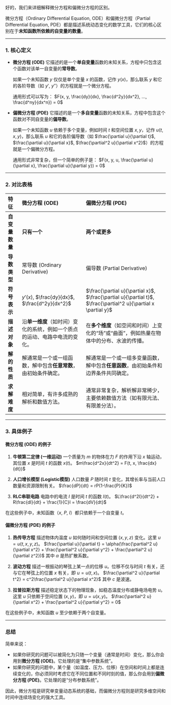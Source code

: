 好的，我们来详细解释微分方程和偏微分方程的区别。

微分方程（Ordinary Differential Equation, ODE）和偏微分方程（Partial Differential Equation, PDE）都是描述系统动态变化的数学工具，它们的核心区别在于**未知函数所依赖的自变量的数量**。

---

### 1. 核心定义

*   **微分方程 (ODE)**
    它描述的是一个**单自变量**函数的未知关系，方程中只包含这个函数对该单一自变量的**常导数**。

    如果一个未知函数 $y$ 仅仅是单个变量 $x$ 的函数，记作 $y(x)$，那么联系 $y$ 和它的各阶导数（如 $y'$, $y''$）的方程就是一个微分方程。

    通用形式可以写为：
    $F(x, y, \frac{dy}{dx}, \frac{d^2y}{dx^2}, ..., \frac{d^ny}{dx^n}) = 0$

*   **偏微分方程 (PDE)**
    它描述的是一个**多自变量**函数的未知关系，方程中包含这个函数对不同自变量的**偏导数**。

    如果一个未知函数 $u$ 依赖于多个变量，例如时间 $t$ 和空间位置 $x, y$，记作 $u(t, x, y)$，那么联系 $u$ 和它的各阶偏导数（如 $\frac{\partial u}{\partial t}$, $\frac{\partial u}{\partial x}$, $\frac{\partial^2 u}{\partial x^2}$）的方程就是一个偏微分方程。

    通用形式非常复杂，但一个简单的例子是：
    $F(x, y, u, \frac{\partial u}{\partial x}, \frac{\partial u}{\partial y}) = 0$

---

### 2. 对比表格

| 特征 | 微分方程 (ODE) | 偏微分方程 (PDE) |
| :--- | :--- | :--- |
| **自变量数量** | **只有一个** | **两个或更多** |
| **导数类型** | 常导数 (Ordinary Derivative) | 偏导数 (Partial Derivative) |
| **符号表示** | $y'(x)$, $\frac{dy}{dx}$, $\frac{d^2y}{dx^2}$ | $\frac{\partial u}{\partial x}$, $\frac{\partial u}{\partial t}$, $\frac{\partial^2 u}{\partial x \partial y}$ |
| **描述对象** | 沿**单一维度**（如时间）变化的系统，例如一个质点的运动、电路中电流的变化。 | 在**多个维度**（如空间和时间）上变化的“场”或“曲面”，例如热量在物体中的分布、水波的传播。 |
| **解的性质** | 解通常是一个或一组函数，解中包含**任意常数**，由初始条件确定。 | 解通常是一个或一组多变量函数，解中包含**任意函数**，由初始条件和边界条件共同确定。 |
| **求解难度** | 相对简单，有许多成熟的解析和数值方法。 | 通常非常复杂，解析解非常稀少，主要依赖数值方法（如有限元法、有限差分法）。 |

---

### 3. 具体例子

#### 微分方程 (ODE) 的例子

1.  **牛顿第二定律 (一维运动)**
    一个质量为 $m$ 的物体在力 $F$ 的作用下沿 $x$ 轴运动，其位置 $x$ 是时间 $t$ 的函数 $x(t)$。
    $m\frac{d^2x}{dt^2} = F(t, x, \frac{dx}{dt})$

2.  **人口增长模型 (Logistic模型)**
    人口数量 $P$ 随时间 $t$ 变化，其增长率与当前人口数量和资源限制有关。
    $\frac{dP}{dt} = rP(1-\frac{P}{K})$

3.  **RLC串联电路**
    电路中的电流 $I$ 是时间 $t$ 的函数 $I(t)$。
    $L\frac{d^2I}{dt^2} + R\frac{dI}{dt} + \frac{1}{C}I = \frac{dV}{dt}$

在这些例子中，未知函数（$x$, $P$, $I$）都只依赖于一个自变量 $t$。

#### 偏微分方程 (PDE) 的例子

1.  **热传导方程**
    描述物体内温度 $u$ 如何随时间和空间位置 $(x, y, z)$ 变化。这里 $u=u(t, x, y, z)$。
    $\frac{\partial u}{\partial t} = \alpha(\frac{\partial^2 u}{\partial x^2} + \frac{\partial^2 u}{\partial y^2} + \frac{\partial^2 u}{\partial z^2})$
    其中 $\alpha$ 是热扩散系数。

2.  **波动方程**
    描述一根振动的琴弦上某一点的位移 $u$。位移不仅与时间 $t$ 有关，还与它在琴弦上的位置 $x$ 有关，即 $u=u(t, x)$。
    $\frac{\partial^2 u}{\partial t^2} = c^2\frac{\partial^2 u}{\partial x^2}$
    其中 $c$ 是波速。

3.  **拉普拉斯方程**
    描述稳定状态下的物理现象，如稳态温度分布或静电场电势 $u$。这里 $u$ 只依赖于空间位置 $(x, y)$，即 $u=u(x, y)$。
    $\frac{\partial^2 u}{\partial x^2} + \frac{\partial^2 u}{\partial y^2} = 0$

在这些例子中，未知函数 $u$ 至少依赖于两个自变量。

---

### 总结

简单来说：

*   如果你研究的问题可以被简化为只随一个变量（通常是时间）变化，那么你会用到**微分方程 (ODE)**。它处理的是“集中参数系统”。
*   如果你研究的问题中，某个量（如温度、压力、位移）在空间和时间上都是连续变化的，你必须同时考虑它在不同位置和不同时刻的值，那么你会用到**偏微分方程 (PDE)**。它处理的是“分布参数系统”。

因此，微分方程是研究单变量动态系统的基础，而偏微分方程则是研究多维空间和时间中连续场变化的强大工具。